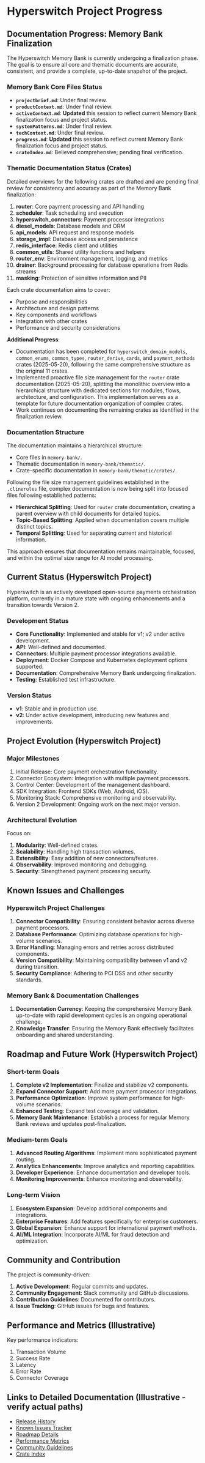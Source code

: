 # Hyperswitch Project Progress

## Documentation Progress: Memory Bank Finalization

The Hyperswitch Memory Bank is currently undergoing a finalization phase. The goal is to ensure all core and thematic documents are accurate, consistent, and provide a complete, up-to-date snapshot of the project.

### Memory Bank Core Files Status
-   **`projectbrief.md`**: Under final review.
-   **`productContext.md`**: Under final review.
-   **`activeContext.md`**: **Updated** this session to reflect current Memory Bank finalization focus and project status.
-   **`systemPatterns.md`**: Under final review.
-   **`techContext.md`**: Under final review.
-   **`progress.md`**: **Updated** this session to reflect current Memory Bank finalization focus and project status.
-   **`crateIndex.md`**: Believed comprehensive; pending final verification.

### Thematic Documentation Status (Crates)
Detailed overviews for the following crates are drafted and are pending final review for consistency and accuracy as part of the Memory Bank finalization:
1.  **router**: Core payment processing and API handling
2.  **scheduler**: Task scheduling and execution
3.  **hyperswitch_connectors**: Payment processor integrations
4.  **diesel_models**: Database models and ORM
5.  **api_models**: API request and response models
6.  **storage_impl**: Database access and persistence
7.  **redis_interface**: Redis client and utilities
8.  **common_utils**: Shared utility functions and helpers
9.  **router_env**: Environment management, logging, and metrics
10. **drainer**: Background processing for database operations from Redis streams
11. **masking**: Protection of sensitive information and PII

Each crate documentation aims to cover:
- Purpose and responsibilities
- Architecture and design patterns
- Key components and workflows
- Integration with other crates
- Performance and security considerations

**Additional Progress**: 
- Documentation has been completed for `hyperswitch_domain_models`, `common_enums`, `common_types`, `router_derive`, `cards`, and `payment_methods` crates (2025-05-20), following the same comprehensive structure as the original 11 crates.
- Implemented proactive file size management for the `router` crate documentation (2025-05-20), splitting the monolithic overview into a hierarchical structure with dedicated sections for modules, flows, architecture, and configuration. This implementation serves as a template for future documentation organization of complex crates.
- Work continues on documenting the remaining crates as identified in the finalization review.

### Documentation Structure
The documentation maintains a hierarchical structure:
- Core files in `memory-bank/`.
- Thematic documentation in `memory-bank/thematic/`.
- Crate-specific documentation in `memory-bank/thematic/crates/`.

Following the file size management guidelines established in the `.clinerules` file, complex documentation is now being split into focused files following established patterns:
- **Hierarchical Splitting**: Used for `router` crate documentation, creating a parent overview with child documents for detailed topics.
- **Topic-Based Splitting**: Applied when documentation covers multiple distinct topics.
- **Temporal Splitting**: Used for separating current and historical information.

This approach ensures that documentation remains maintainable, focused, and within the optimal size range for AI model processing.

## Current Status (Hyperswitch Project)

Hyperswitch is an actively developed open-source payments orchestration platform, currently in a mature state with ongoing enhancements and a transition towards Version 2.

### Development Status
-   **Core Functionality**: Implemented and stable for v1; v2 under active development.
-   **API**: Well-defined and documented.
-   **Connectors**: Multiple payment processor integrations available.
-   **Deployment**: Docker Compose and Kubernetes deployment options supported.
-   **Documentation**: Comprehensive Memory Bank undergoing finalization.
-   **Testing**: Established test infrastructure.

### Version Status
-   **v1**: Stable and in production use.
-   **v2**: Under active development, introducing new features and improvements.

## Project Evolution (Hyperswitch Project)

### Major Milestones
1.  Initial Release: Core payment orchestration functionality.
2.  Connector Ecosystem: Integration with multiple payment processors.
3.  Control Center: Development of the management dashboard.
4.  SDK Integration: Frontend SDKs (Web, Android, iOS).
5.  Monitoring Stack: Comprehensive monitoring and observability.
6.  Version 2 Development: Ongoing work on the next major version.

### Architectural Evolution
Focus on:
1.  **Modularity**: Well-defined crates.
2.  **Scalability**: Handling high transaction volumes.
3.  **Extensibility**: Easy addition of new connectors/features.
4.  **Observability**: Improved monitoring and debugging.
5.  **Security**: Strengthened payment processing security.

## Known Issues and Challenges

### Hyperswitch Project Challenges
1.  **Connector Compatibility**: Ensuring consistent behavior across diverse payment processors.
2.  **Database Performance**: Optimizing database operations for high-volume scenarios.
3.  **Error Handling**: Managing errors and retries across distributed components.
4.  **Version Compatibility**: Maintaining compatibility between v1 and v2 during transition.
5.  **Security Compliance**: Adhering to PCI DSS and other security standards.

### Memory Bank & Documentation Challenges
1.  **Documentation Currency**: Keeping the comprehensive Memory Bank up-to-date with rapid development cycles is an ongoing operational challenge.
2.  **Knowledge Transfer**: Ensuring the Memory Bank effectively facilitates onboarding and shared understanding.

## Roadmap and Future Work (Hyperswitch Project)

### Short-term Goals
1.  **Complete v2 Implementation**: Finalize and stabilize v2 components.
2.  **Expand Connector Support**: Add more payment processor integrations.
3.  **Performance Optimization**: Improve system performance for high-volume scenarios.
4.  **Enhanced Testing**: Expand test coverage and validation.
5.  **Memory Bank Maintenance**: Establish a process for regular Memory Bank reviews and updates post-finalization.

### Medium-term Goals
1.  **Advanced Routing Algorithms**: Implement more sophisticated payment routing.
2.  **Analytics Enhancements**: Improve analytics and reporting capabilities.
3.  **Developer Experience**: Enhance documentation and developer tools.
4.  **Monitoring Improvements**: Enhance monitoring and observability.

### Long-term Vision
1.  **Ecosystem Expansion**: Develop additional components and integrations.
2.  **Enterprise Features**: Add features specifically for enterprise customers.
3.  **Global Expansion**: Enhance support for international payment methods.
4.  **AI/ML Integration**: Incorporate AI/ML for fraud detection and optimization.

## Community and Contribution

The project is community-driven:
1.  **Active Development**: Regular commits and updates.
2.  **Community Engagement**: Slack community and GitHub discussions.
3.  **Contribution Guidelines**: Documented for contributors.
4.  **Issue Tracking**: GitHub issues for bugs and features.

## Performance and Metrics (Illustrative)

Key performance indicators:
1.  Transaction Volume
2.  Success Rate
3.  Latency
4.  Error Rate
5.  Connector Coverage

## Links to Detailed Documentation (Illustrative - verify actual paths)

- [Release History](./thematic/project_management/releases.md)
- [Known Issues Tracker](./thematic/project_management/issues.md)
- [Roadmap Details](./thematic/project_management/roadmap_details.md)
- [Performance Metrics](./thematic/performance/metrics.md)
- [Community Guidelines](./thematic/community/guidelines.md)
- [Crate Index](../crateIndex.md)
